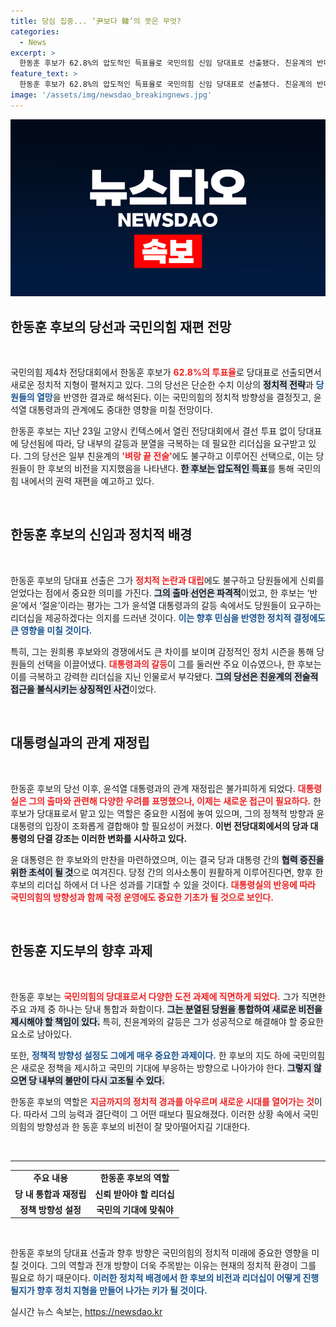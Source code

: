 ```yaml
---
title: 당심 집중... ‘尹보다 韓’의 뜻은 무엇?
categories:
  - News
excerpt: >
  한동훈 후보가 62.8%의 압도적인 득표율로 국민의힘 신임 당대표로 선출됐다. 친윤계의 반대에도 불구하고 그의 당선은 당내 권력 재편을 예고하며, 대통령실과의 관계 변화에 주목받고 있다.
feature_text: >
  한동훈 후보가 62.8%의 압도적인 득표율로 국민의힘 신임 당대표로 선출됐다. 친윤계의 반대에도 불구하고 그의 당선은 당내 권력 재편을 예고하며, 대통령실과의 관계 변화에 주목받고 있다.
image: '/assets/img/newsdao_breakingnews.jpg'
---
```


<p><img src="/assets/img/newsdao_breakingnews.jpg" alt="ontimetimes 속보" /></p>

<h2 data-ke-size="size26">한동훈 후보의 당선과 국민의힘 재편 전망</h2>

<p data-ke-size="size16">&nbsp;</p>

<p>국민의힘 제4차 전당대회에서 한동훈 후보가 <b><span style="color: #ee2323;">62.8%의 투표율</span></b>로 당대표로 선출되면서 새로운 정치적 지형이 펼쳐지고 있다. 그의 당선은 단순한 수치 이상의 <b><span style="background-color: #21538527;">정치적 전략</span></b>과 <b><span style="color: #1a5490;">당원들의 열망</span></b>을 반영한 결과로 해석된다. 이는 국민의힘의 정치적 방향성을 결정짓고, 윤석열 대통령과의 관계에도 중대한 영향을 미칠 전망이다.</p>

<p>한동훈 후보는 지난 23일 고양시 킨텍스에서 열린 전당대회에서 결선 투표 없이 당대표에 당선됨에 따라, 당 내부의 갈등과 분열을 극복하는 데 필요한 리더십을 요구받고 있다. 그의 당선은 일부 친윤계의 <b><span style="color: #ee2323;">'벼랑 끝 전술'</span></b>에도 불구하고 이루어진 선택으로, 이는 당원들이 한 후보의 비전을 지지했음을 나타낸다. <b><span style="background-color: #21538527;">한 후보는 압도적인 득표</span></b>를 통해 국민의힘 내에서의 권력 재편을 예고하고 있다.</p>

<p data-ke-size="size16">&nbsp;</p>

<h2 data-ke-size="size26">한동훈 후보의 신임과 정치적 배경</h2>

<p data-ke-size="size16">&nbsp;</p>

<p>한동훈 후보의 당대표 선출은 그가 <b><span style="color: #ee2323;">정치적 논란과 대립</span></b>에도 불구하고 당원들에게 신뢰를 얻었다는 점에서 중요한 의미를 가진다. <b><span style="background-color: #21538527;">그의 출마 선언은 파격적</span></b>이었고, 한 후보는 ‘반윤’에서 ‘절윤’이라는 평가는 그가 윤석열 대통령과의 갈등 속에서도 당원들이 요구하는 리더십을 제공하겠다는 의지를 드러낸 것이다. <b><span style="color: #1a5490;">이는 향후 민심을 반영한 정치적 결정에도 큰 영향을 미칠 것이다.</span></b></p>

<p>특히, 그는 원희룡 후보와의 경쟁에서도 큰 차이를 보이며 감정적인 정치 시즌을 통해 당원들의 선택을 이끌어냈다. <b><span style="color: #ee2323;">대통령과의 갈등</span></b>이 그를 둘러싼 주요 이슈였으나, 한 후보는 이를 극복하고 강력한 리더십을 지닌 인물로서 부각됐다. <b><span style="background-color: #21538527;">그의 당선은 친윤계의 전술적 접근을 불식시키는 상징적인 사건</span></b>이었다.</p>

<p data-ke-size="size16">&nbsp;</p>

<h2 data-ke-size="size26">대통령실과의 관계 재정립</h2>

<p data-ke-size="size16">&nbsp;</p>

<p>한동훈 후보의 당선 이후, 윤석열 대통령과의 관계 재정립은 불가피하게 되었다. <b><span style="color: #ee2323;">대통령실은 그의 출마와 관련해 다양한 우려를 표명했으나, 이제는 새로운 접근이 필요하다.</span></b> 한 후보가 당대표로서 맡고 있는 역할은 중요한 시점에 놓여 있으며, 그의 정책적 방향과 윤 대통령의 입장이 조화롭게 결합해야 할 필요성이 커졌다. <b><span style="1a5490;">이번 전당대회에서의 당과 대통령의 단결 강조는 이러한 변화를 시사하고 있다.</span></b></p>

<p>윤 대통령은 한 후보와의 만찬을 마련하였으며, 이는 결국 당과 대통령 간의 <b><span style="background-color: #21538527;">협력 증진을 위한 초석이 될 것</span></b>으로 여겨진다. 당정 간의 의사소통이 원활하게 이루어진다면, 향후 한 후보의 리더십 하에서 더 나은 성과를 기대할 수 있을 것이다. <b><span style="color: #ee2323;">대통령실의 반응에 따라 국민의힘의 방향성과 함께 국정 운영에도 중요한 기초가 될 것으로 보인다.</span></b></p>

<p data-ke-size="size16">&nbsp;</p>

<h2 data-ke-size="size26">한동훈 지도부의 향후 과제</h2>

<p data-ke-size="size16">&nbsp;</p>

<p>한동훈 후보는 <b><span style="color: #ee2323;">국민의힘의 당대표로서 다양한 도전 과제에 직면하게 되었다.</span></b> 그가 직면한 주요 과제 중 하나는 당내 통합과 화합이다. <b><span style="background-color: #21538527;">그는 분열된 당원을 통합하여 새로운 비전을 제시해야 할 책임이 있다.</span></b> 특히, 친윤계와의 갈등은 그가 성공적으로 해결해야 할 중요한 요소로 남아있다.</p>

<p>또한, <b><span style="color: #1a5490;">정책적 방향성 설정도 그에게 매우 중요한 과제이다.</span></b> 한 후보의 지도 하에 국민의힘은 새로운 정책을 제시하고 국민의 기대에 부응하는 방향으로 나아가야 한다. <b><span style="background-color: #21538527;">그렇지 않으면 당 내부의 불만이 다시 고조될 수 있다.</span></b></p>

<p>한동훈 후보의 역할은 <b><span style="color: #ee2323;">지금까지의 정치적 경과를 아우르며 새로운 시대를 열어가는 것</span></b>이다. 따라서 그의 능력과 결단력이 그 어떤 때보다 필요해졌다. 이러한 상황 속에서 국민의힘의 방향성과 한 동훈 후보의 비전이 잘 맞아떨어지길 기대한다.</p>

<p data-ke-size="size16">&nbsp;</p>

<hr />

<table style="width: 100%; border-collapse: collapse;">
  <tr>
    <td style="text-align: center; height: 17px;"><b>주요 내용</b></td>
    <td style="text-align: center; height: 17px;"><b>한동훈 후보의 역할</b></td>
  </tr>
  <tr>
    <td style="text-align: center; height: 17px;"><b>당 내 통합과 재정립</b></td>
    <td style="text-align: center; height: 17px;"><b>신뢰 받아야 할 리더십</b></td>
  </tr>
  <tr>
    <td style="text-align: center; height: 17px;"><b>정책 방향성 설정</b></td>
    <td style="text-align: center; height: 17px;"><b>국민의 기대에 맞춰야</b></td>
  </tr>
</table>

<p data-ke-size="size16">&nbsp;</p>

<p>한동훈 후보의 당대표 선출과 향후 방향은 국민의힘의 정치적 미래에 중요한 영향을 미칠 것이다. 그의 역할과 전개 방향이 더욱 주목받는 이유는 현재의 정치적 환경이 그를 필요로 하기 때문이다. <b><span style="color: #1a5490;">이러한 정치적 배경에서 한 후보의 비전과 리더십이 어떻게 진행될지가 향후 정치 지형을 만들어 나가는 키가 될 것이다.</span></b></p>
실시간 뉴스 속보는, <a href="https://newsdao.kr" rel="dofollow">https://newsdao.kr</a>


